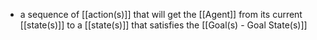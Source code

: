 - a sequence of [[action(s)]] that will get the [[Agent]] from its current [[state(s)]] to a [[state(s)]] that satisfies the [[Goal(s) - Goal State(s)]]